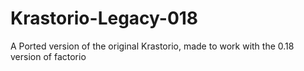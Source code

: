 # Krastorio-Legacy-018

A Ported version of the original Krastorio, made to work with the 0.18 version of factorio

